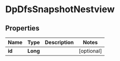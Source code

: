 # DpDfsSnapshotNestview

## Properties
Name | Type | Description | Notes
------------ | ------------- | ------------- | -------------
**id** | **Long** |  |  [optional]
